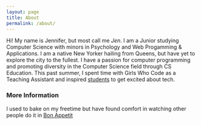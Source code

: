 ```yaml
---
layout: page
title: About
permalink: /about/
---
```


Hi! My name is Jennifer, but most call me *Jen*. I am a Junior studying Computer Science with minors in Psychology and Web Progamming & Applications. I am a native New Yorker hailing from Queens, but have yet to explore the city to the fullest. I have a passion for computer programming and promoting diversity in the Computer Science field through CS Education. This past summer, I spent time with Girls Who Code as a Teaching Assistant and inspired [students](https://www.wherewomenwork.com/Career/2202/MetLife-Girls-Who-Code-Summer-Immersion-Program) to get excited about tech.

### More Information 
I used to bake on my freetime but have found comfort in watching other people do it in [Bon Appetit](https://www.youtube.com/watch?v=8-5yLt1gqIo)
